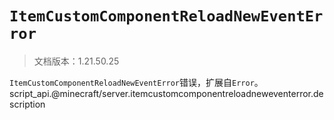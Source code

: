 # `ItemCustomComponentReloadNewEventError`

> 文档版本：1.21.50.25

`ItemCustomComponentReloadNewEventError`错误，扩展自`Error`。script_api.@minecraft/server.itemcustomcomponentreloadneweventerror.description
